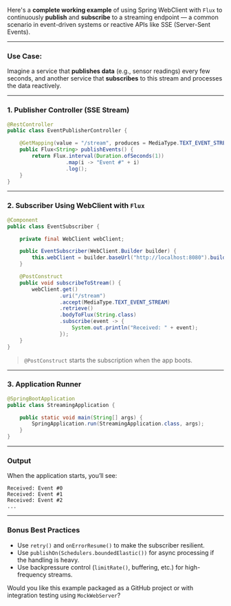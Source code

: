 Here's a **complete working example** of using Spring WebClient with `Flux` to continuously **publish** and **subscribe** to a streaming endpoint — a common scenario in event-driven systems or reactive APIs like SSE (Server-Sent Events).

---

### **Use Case**:  
Imagine a service that **publishes data** (e.g., sensor readings) every few seconds, and another service that **subscribes** to this stream and processes the data reactively.

---

### **1. Publisher Controller (SSE Stream)**

```java
@RestController
public class EventPublisherController {

    @GetMapping(value = "/stream", produces = MediaType.TEXT_EVENT_STREAM_VALUE)
    public Flux<String> publishEvents() {
        return Flux.interval(Duration.ofSeconds(1))
                   .map(i -> "Event #" + i)
                   .log();
    }
}
```

---

### **2. Subscriber Using WebClient with `Flux`**

```java
@Component
public class EventSubscriber {

    private final WebClient webClient;

    public EventSubscriber(WebClient.Builder builder) {
        this.webClient = builder.baseUrl("http://localhost:8080").build();
    }

    @PostConstruct
    public void subscribeToStream() {
        webClient.get()
                 .uri("/stream")
                 .accept(MediaType.TEXT_EVENT_STREAM)
                 .retrieve()
                 .bodyToFlux(String.class)
                 .subscribe(event -> {
                     System.out.println("Received: " + event);
                 });
    }
}
```

> `@PostConstruct` starts the subscription when the app boots.

---

### **3. Application Runner**

```java
@SpringBootApplication
public class StreamingApplication {

    public static void main(String[] args) {
        SpringApplication.run(StreamingApplication.class, args);
    }
}
```

---

### **Output**

When the application starts, you’ll see:

```
Received: Event #0
Received: Event #1
Received: Event #2
...
```

---

### **Bonus Best Practices**

- Use `retry()` and `onErrorResume()` to make the subscriber resilient.
- Use `publishOn(Schedulers.boundedElastic())` for async processing if the handling is heavy.
- Use backpressure control (`limitRate()`, buffering, etc.) for high-frequency streams.

Would you like this example packaged as a GitHub project or with integration testing using `MockWebServer`?